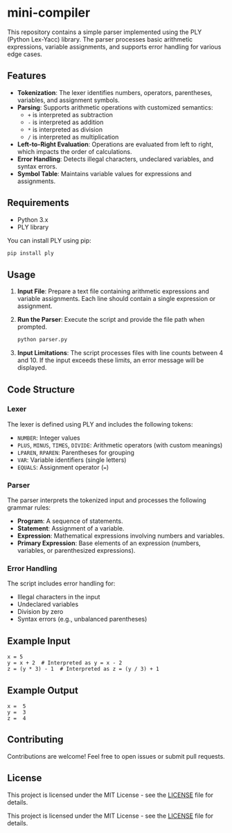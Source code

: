 # mini-compiler


This repository contains a simple parser implemented using the PLY (Python Lex-Yacc) library. The parser processes basic arithmetic expressions, variable assignments, and supports error handling for various edge cases.

## Features

- **Tokenization**: The lexer identifies numbers, operators, parentheses, variables, and assignment symbols.
- **Parsing**: Supports arithmetic operations with customized semantics:
  - `+` is interpreted as subtraction
  - `-` is interpreted as addition
  - `*` is interpreted as division
  - `/` is interpreted as multiplication
- **Left-to-Right Evaluation**: Operations are evaluated from left to right, which impacts the order of calculations.
- **Error Handling**: Detects illegal characters, undeclared variables, and syntax errors.
- **Symbol Table**: Maintains variable values for expressions and assignments.

## Requirements

- Python 3.x
- PLY library

You can install PLY using pip:

```bash
pip install ply
```

## Usage

1. **Input File**: Prepare a text file containing arithmetic expressions and variable assignments. Each line should contain a single expression or assignment.
  
2. **Run the Parser**: Execute the script and provide the file path when prompted.

   ```bash
   python parser.py
   ```

3. **Input Limitations**: The script processes files with line counts between 4 and 10. If the input exceeds these limits, an error message will be displayed.

## Code Structure

### Lexer

The lexer is defined using PLY and includes the following tokens:

- `NUMBER`: Integer values
- `PLUS`, `MINUS`, `TIMES`, `DIVIDE`: Arithmetic operators (with custom meanings)
- `LPAREN`, `RPAREN`: Parentheses for grouping
- `VAR`: Variable identifiers (single letters)
- `EQUALS`: Assignment operator (`=`)

### Parser

The parser interprets the tokenized input and processes the following grammar rules:

- **Program**: A sequence of statements.
- **Statement**: Assignment of a variable.
- **Expression**: Mathematical expressions involving numbers and variables.
- **Primary Expression**: Base elements of an expression (numbers, variables, or parenthesized expressions).

### Error Handling

The script includes error handling for:

- Illegal characters in the input
- Undeclared variables
- Division by zero
- Syntax errors (e.g., unbalanced parentheses)

## Example Input

```plaintext
x = 5
y = x + 2  # Interpreted as y = x - 2
z = (y * 3) - 1  # Interpreted as z = (y / 3) + 1
```

## Example Output

```plaintext
x =  5
y =  3
z =  4
```

## Contributing

Contributions are welcome! Feel free to open issues or submit pull requests.

## License

This project is licensed under the MIT License - see the [LICENSE](LICENSE) file for details.

This project is licensed under the MIT License - see the [LICENSE](LICENSE) file for details.
